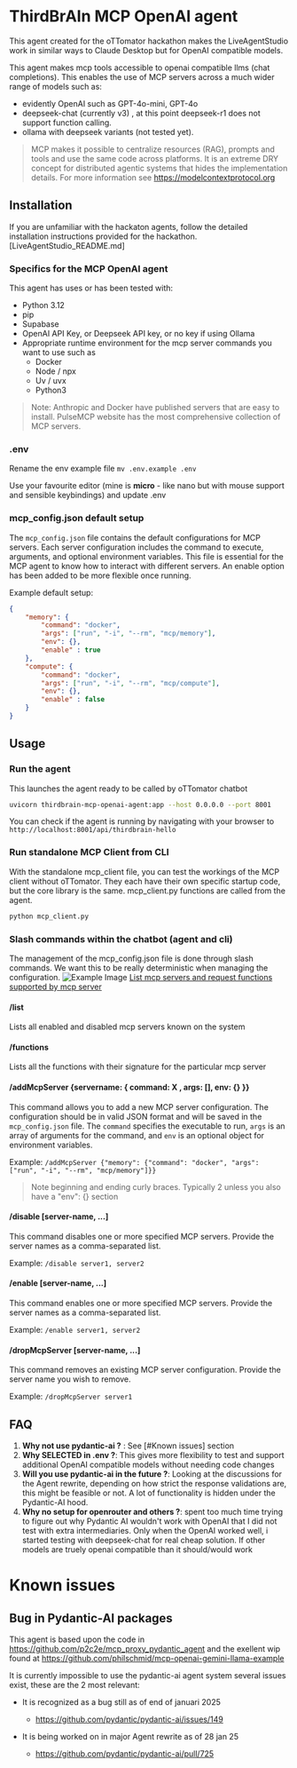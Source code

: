 # ThirdBrAIn MCP OpenAI agent
This agent created for the oTTomator hackathon makes the LiveAgentStudio work in similar ways to Claude Desktop but for OpenAI compatible models.

This agent makes mcp tools accessible to openai compatible llms (chat completions).
This enables the use of MCP servers across a much wider range of models such as:
- evidently OpenAI such as GPT-4o-mini, GPT-4o
- deepseek-chat (currently v3) , at this point deepseek-r1 does not support function calling.
- ollama with deepseek variants (not tested yet).

> MCP makes it possible to centralize resources (RAG), prompts and tools and use the same code across platforms. 
> It is an extreme DRY concept for distributed agentic systems that hides the implementation details. 
> For more information see https://modelcontextprotocol.org

## Installation
If you are unfamiliar with the hackaton agents, follow the detailed installation instructions provided for the hackathon.
[LiveAgentStudio_README.md]

### Specifics for the MCP OpenAI agent
This agent has uses or has been tested with:
- Python 3.12
- pip
- Supabase
- OpenAI API Key, or Deepseek API key, or no key if using Ollama
- Appropriate runtime environment for the mcp server commands you want to use such as
  - Docker
  - Node / npx
  - Uv / uvx
  - Python3 

> Note:
> Anthropic and Docker have published servers that are easy to install.
> PulseMCP website has the most comprehensive collection of MCP servers.

### .env 
Rename the env example file 
`mv .env.example .env`

Use your favourite editor (mine is **micro** - like nano but with mouse support and sensible keybindings) and update .env 

### mcp_config.json default setup
The `mcp_config.json` file contains the default configurations for MCP servers. Each server configuration includes the command to execute, arguments, and optional environment variables. This file is essential for the MCP agent to know how to interact with different servers.
An enable option has been added to be more flexible once running.

Example default setup:
```json
{
    "memory": {
        "command": "docker",
        "args": ["run", "-i", "--rm", "mcp/memory"],
        "env": {},
        "enable" : true
    },
    "compute": {
        "command": "docker",
        "args": ["run", "-i", "--rm", "mcp/compute"],
        "env": {},
        "enable" : false
    }
}
```

## Usage

### Run the agent

This launches the agent ready to be called by oTTomator chatbot

```bash
uvicorn thirdbrain-mcp-openai-agent:app --host 0.0.0.0 --port 8001
```
You can check if the agent is running by navigating with your browser to
```http://localhost:8001/api/thirdbrain-hello```

### Run standalone MCP Client from CLI

With the standalone mcp_client file, you can test the workings of the MCP client without oTTomator. 
They each have their own specific startup code, but the core library is the same. mcp_client.py functions are called from the agent.

```bash
python mcp_client.py
```

### Slash commands within the chatbot (agent and cli)

The management of the mcp_config.json file is done through slash commands. We want this to be really deterministic when managing the configuration.
![Example Image](images/example.jpg)
[List mcp servers and request functions supported by mcp server](docs/ThirdBrain-mcp-openai-agent-Command-list-functions.png)

#### /list
Lists all enabled and disabled mcp servers known on the system

#### /functions <server-name>
Lists all the functions with their signature for the particular mcp server

#### /addMcpServer {servername: { command: X , args: [], env: {} }}
This command allows you to add a new MCP server configuration. The configuration should be in valid JSON format and will be saved in the `mcp_config.json` file. The `command` specifies the executable to run, `args` is an array of arguments for the command, and `env` is an optional object for environment variables.

Example:
```/addMcpServer {"memory": {"command": "docker", "args": ["run", "-i", "--rm", "mcp/memory"]}}```

> Note beginning and ending curly braces. Typically 2 unless you also have a "env": {} section

#### /disable [server-name, ...]
This command disables one or more specified MCP servers. Provide the server names as a comma-separated list.

Example:
```/disable server1, server2```

#### /enable [server-name, ...]
This command enables one or more specified MCP servers. Provide the server names as a comma-separated list.

Example:
```/enable server1, server2```

#### /dropMcpServer [server-name, ...]
This command removes an existing MCP server configuration. Provide the server name you wish to remove.

Example:
```/dropMcpServer server1```


## FAQ
1. **Why not use pydantic-ai ?** : See [#Known issues] section
2. **Why SELECTED in .env ?**: This gives more flexibility to test and support additional OpenAI compatible models without needing code changes
3. **Will you use pydantic-ai in the future ?**: Looking at the discussions for the Agent rewrite, depending on how strict the response validations are, this might be feasible or not. A lot of functionality is hidden under the Pydantic-AI hood.
4. **Why no setup for openrouter and others ?**: spent too much time trying to figure out why Pydantic AI wouldn't work with OpenAI that I did not test with extra intermediaries. Only when the OpenAI worked well, i started testing with deepseek-chat for real cheap solution. If other models are truely openai compatible than it should/would work

# Known issues 
## Bug in Pydantic-AI packages
This agent is based upon the code in https://github.com/p2c2e/mcp_proxy_pydantic_agent
and the exellent wip found at https://github.com/philschmid/mcp-openai-gemini-llama-example

It is currently impossible to use the pydantic-ai agent system several issues exist, these are the 2 most relevant:

* It is recognized as a bug still as of end of januari 2025
  * https://github.com/pydantic/pydantic-ai/issues/149

* It is being worked on in major Agent rewrite as of 28 jan 25
  * https://github.com/pydantic/pydantic-ai/pull/725



